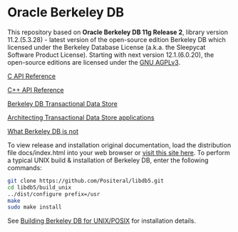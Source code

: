 # Oracle Berkeley DB

This repository based on **Oracle Berkeley DB 11g Release 2**, library version 11.2.(5.3.28) - latest version of the open-source edition Berkeley DB which licensed under the Berkeley Database License (a.k.a. the Sleepycat Software Product License). Starting with next version 12.1.(6.0.20), the open-source editions are licensed under the [GNU AGPLv3](https://www.gnu.org/licenses/why-affero-gpl.html).

[C API Reference](https://positeral.github.io/libdb5/api_reference/C/frame_main.html)

[C++ API Reference](https://positeral.github.io/libdb5/api_reference/CXX/frame_main.html)

[Berkeley DB Transactional Data Store](https://positeral.github.io/libdb5/programmer_reference/transapp.html)

[ Architecting Transactional Data Store applications](https://positeral.github.io/libdb5/programmer_reference/transapp_app.html)

[What Berkeley DB is not](https://positeral.github.io/libdb5/programmer_reference/intro_dbisnot.html)

To view release and installation original documentation, load the distribution file docs/index.html into your web browser or [visit this site here](https://positeral.github.io/libdb5). To perform a typical UNIX build & installation of Berkeley DB, enter the following commands:
```sh
git clone https://github.com/Positeral/libdb5.git
cd libdb5/build_unix
../dist/configure prefix=/usr 
make
sudo make install
```
See [Building Berkeley DB for UNIX/POSIX](https://positeral.github.io/libdb5/installation/build_unix.html) for installation details.
